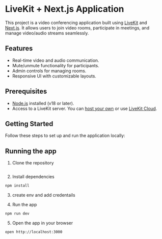 # LiveKit + Next.js Application

This project is a video conferencing application built using [LiveKit](https://livekit.io) and [Next.js](https://nextjs.org/). It allows users to join video rooms, participate in meetings, and manage video/audio streams seamlessly.

## Features

- Real-time video and audio communication.
- Mute/unmute functionality for participants.
- Admin controls for managing rooms.
- Responsive UI with customizable layouts.

## Prerequisites

- [Node.js](https://nodejs.org/) installed (v18 or later).
- Access to a LiveKit server. You can [host your own](https://docs.livekit.io/guides/deploy/) or use [LiveKit Cloud](https://livekit.io/cloud).

## Getting Started

Follow these steps to set up and run the application locally:

## Running the app

1. Clone the repository

```bash
```

2. Install dependencies

```bash
npm install
```
3. create  env and add credentails 


4. Run the app

```bash
npm run dev
```

5. Open the app in your browser

```bash
open http://localhost:3000
```
